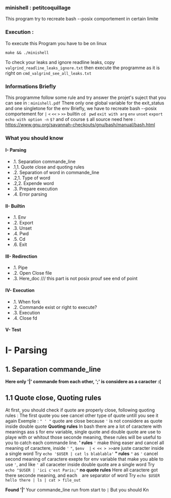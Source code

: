 
### minishell : petitcoquillage 

This program try to recreate bash --posix comportement in certain limite

### Execution :
To execute this Program you have to be on linux 
```
make && ./minishell
```
To check your leaks and ignore readline leaks, copy ```valgrind_readline_leaks_ignore.txt``` then execute the programme as it is right on ```cmd_valgrind_see_all_leaks.txt``` 

### Informations Briefly
This programme follow some rule and try answer the projet's suject that you can see in : ```minishell.pdf```
There only one global variable for the exit_status and one singletone for the env
Briefly, we have to recreate bash --posix comportement for ```|``` ```<``` ```<<``` ```>``` ```>>``` builtin ```cd ``` ```pwd``` ```exit with arg``` ```env``` ```unset``` ```export``` ```echo with option -n``` ```$?``` and of course ```$```
all source need here :
https://www.gnu.org/savannah-checkouts/gnu/bash/manual/bash.html

### What you should know
#### I- Parsing
- .1. Separation commande_line
- .1,1. Quote close and quoting rules
- .2. Separation of word in commande_line
- .2,1. Type of word
- .2,2. Expende word
- .3. Prepare execution
- .4. Error parsing

#### II- Builtin
- .1. Env
- .2. Export
- .3. Unset
- .4. Pwd
- .5. Cd
- .6. Exit

#### III- Redirection
- .1. Pipe
- .2. Open Close file
- .3. Here_doc /// this part is not posix prouf see end of point
 
#### IV- Execution
- .1. When fork
- .2. Commande exist or right to execute?
- .3. Execution
- .4. Close fd
 
#### V- Test

# I- Parsing
## 1. Separation commande_line
**Here only '|' commande from each other, ';' is considere as a caracter :(**
## 1.1 Quote close, Quoting rules
At first, you should check if quote are properly close, following quoting rules :
The first quote you see cancel other type of quote untill you see it again 
Exemple :
```" ' "``` quote are close because ```'``` is not considere as quote inside double quote
**Quoting rules**
In bash there are a lot of caractere with meanings ass ```$``` for env variable, single quote and double quote are use to playe with or whitout those seconde meaning, these rules will be useful to you to catch each commande line.
**' rules**
```'``` make thing easer and cancel all meaning of caractere, inside ```'``` ```"```, ```$env``` ``` ``` ```|``` ```< << > >>```are juste caracter inside a single word
Try ```echo '$USER | cat ls blablabla'```
**" rules**
```"``` as ```'``` cancel second meaning of caractere exepte for env variable that make you able to use ```'```, and like ```'``` all caraceter inside double quote are a single word
Try ``` echo "$USER | 'ici c'est Paris;"```
**no quote rules**
Here all caractere got there seconde meaning, and each ``` ``` are separator of word
Try ```echo $USER hello there | ls | cat > file_out```



**Found '|'**
Your commande_line run from start to ```|```
But you should Kn
